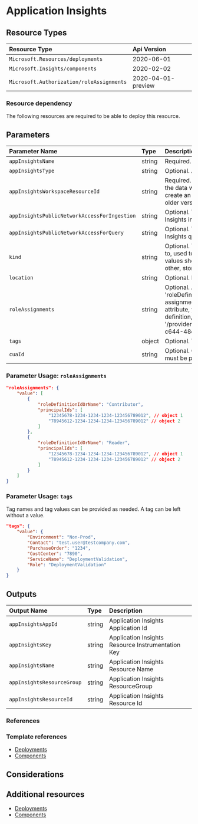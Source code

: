 # Application Insights

## Resource Types

| Resource Type                             | Api Version        |
| :---------------------------------------- | :----------------- |
| `Microsoft.Resources/deployments`         | 2020-06-01         |
| `Microsoft.Insights/components`           | 2020-02-02         |
| `Microsoft.Authorization/roleAssignments` | 2020-04-01-preview |

### Resource dependency

The following resources are required to be able to deploy this resource.

## Parameters

| Parameter Name                               | Type   | Description                                                                                                                                                                                                                                                                                                                                                                                                     | DefaultValue               | Possible values   |
| :------------------------------------------- | :----- | :-------------------------------------------------------------------------------------------------------------------------------------------------------------------------------------------------------------------------------------------------------------------------------------------------------------------------------------------------------------------------------------------------------------- | :------------------------- | :---------------- |
| `appInsightsName`                            | string | Required. Name of the Application Insights                                                                                                                                                                                                                                                                                                                                                                      |                            |                   |
| `appInsightsType`                            | string | Optional. Application type                                                                                                                                                                                                                                                                                                                                                                                      | web                        | System.Object[]   |
| `appInsightsWorkspaceResourceId`             | string | Required. Resource Id of the log analytics workspace which the data will be ingested to. This property is required to create an application with this API version. Applications from older versions will not have this property                                                                                                                                                                                 |                            |                   |
| `appInsightsPublicNetworkAccessForIngestion` | string | Optional. The network access type for accessing Application Insights ingestion                                                                                                                                                                                                                                                                                                                                  | Enabled                    | Enabled, Disabled |
| `appInsightsPublicNetworkAccessForQuery`     | string | Optional. The network access type for accessing Application Insights query                                                                                                                                                                                                                                                                                                                                      | Enabled                    | Enabled, Disabled |
| `kind`                                       | string | Optional. The kind of application that this component refers to, used to customize UI. This value is a freeform string, values should typically be one of the following: web, ios, other, store, java, phone.'                                                                                                                                                                                                  | ''                         |                   |
| `location`                                   | string | Optional. Location for all Resources                                                                                                                                                                                                                                                                                                                                                                            | [resourceGroup().location] |                   |
| `roleAssignments`                            | string | Optional. Array of role assignment objects that contain the 'roleDefinitionIdOrName' and 'principalId' to define RBAC role assignments on this resource. In the roleDefinitionIdOrName attribute, you can provide either the display name of the role definition, or it's fully qualified ID in the following format: '/providers/Microsoft.Authorization/roleDefinitions/c2f4ef07-c644-48eb-af81-4b1b4947fb11' |                            |                   |
| `tags`                                       | object | Optional. Tags of the resource.                                                                                                                                                                                                                                                                                                                                                                                 |                            |                   |
| `cuaId`                                      | string | Optional. Customer Usage Attribution id (GUID). This GUID must be previously registered                                                                                                                                                                                                                                                                                                                         |                            |                   |

### Parameter Usage: `roleAssignments`

```json
"roleAssignments": {
    "value": [
        {
            "roleDefinitionIdOrName": "Contributor",
            "principalIds": [
                "12345678-1234-1234-1234-123456789012", // object 1
                "78945612-1234-1234-1234-123456789012" // object 2
            ]
        },
        {
            "roleDefinitionIdOrName": "Reader",
            "principalIds": [
                "12345678-1234-1234-1234-123456789012", // object 1
                "78945612-1234-1234-1234-123456789012" // object 2
            ]
        }
    ]
}
```

### Parameter Usage: `tags`

Tag names and tag values can be provided as needed. A tag can be left without a value.

```json
"tags": {
    "value": {
        "Environment": "Non-Prod",
        "Contact": "test.user@testcompany.com",
        "PurchaseOrder": "1234",
        "CostCenter": "7890",
        "ServiceName": "DeploymentValidation",
        "Role": "DeploymentValidation"
    }
}
```

## Outputs

| Output Name                | Type   | Description                                       |
| :------------------------- | :----- | :------------------------------------------------ |
| `appInsightsAppId`         | string | Application Insights Application Id               |
| `appInsightsKey`           | string | Application Insights Resource Instrumentation Key |
| `appInsightsName`          | string | Application Insights Resource Name                |
| `appInsightsResourceGroup` | string | Application Insights ResourceGroup                |
| `appInsightsResourceId`    | string | Application Insights Resource Id                  |

### References

### Template references

- [Deployments](https://docs.microsoft.com/en-us/azure/templates/Microsoft.Resources/2018-02-01/deployments)
- [Components](https://docs.microsoft.com/en-us/azure/templates/Microsoft.Insights/2020-02-02/components)

## Considerations

## Additional resources

- [Deployments](https://docs.microsoft.com/en-us/azure/templates/Microsoft.Resources/2018-02-01/deployments)
- [Components](https://docs.microsoft.com/en-us/azure/templates/Microsoft.Insights/2020-02-02/components)
